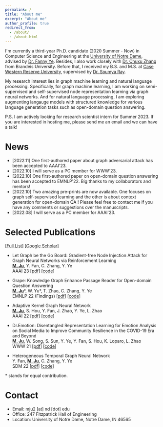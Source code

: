 ```yaml
---
permalink: /
title: "About me"
excerpt: "About me"
author_profile: true
redirect_from: 
  - /about/
  - /about.html
---
```


I'm currently a third-year Ph.D. candidate (2020 Summer - Now) in Computer Science and Engineering at the [University of Notre Dame](https://www.nd.edu/), advised by [Dr. Fanny Ye](http://yes-lab.org). Besides, I also work closely with [Dr. Chuxu Zhang](https://chuxuzhang.github.io) from Brandeis University. Before that, I received my B.S. and M.S. at [Case Western Reserve University](https://case.edu), supervised by [Dr. Soumya Ray](http://engr.case.edu/ray_soumya/). 

My research interest lies in graph machine learning and natural language processing. Specifically, for graph machine learning, I am working on semi-supervised and self-supervised node representation learning via graph neural networks. And for natural language processing, I am exploring augmenting langauge models with structured knowledge for various language generation tasks such as open-domain question answering. 

P.S. I am actively looking for research scientist intern for Summer 2023. If you are interested in hosting me, please send me an email and we can have a talk!

News
======
* \[2022.11\] One first-authored paper about graph adversarial attack has been accepted to AAAI'23.
* \[2022.10\] I will serve as a PC member for WWW'23.
* \[2022.10\] One first-authored paper on open-domain question answering has been accepted to EMNLP'22. Big thanks to my collaborators and mentors!
* \[2022.10\] Two amazing pre-prints are now available. One focuses on graph self-supervised learning and the other is about context generation for open-domain QA ! Please feel free to contact me if you have any comments or suggestions over the manuscripts.
* \[2022.08\] I will serve as a PC member for AAAI'23. 
<!-- * \[2022.07\] I have my personal website now :) -->

Selected Publications
======
\[[Full List](/publications)\] \[[Google Scholar](https://scholar.google.com/citations?user=c9YyMSEAAAAJ&hl=en)\]

* Let Graph be the Go Board: Gradient-free Node Injection Attack for Graph Neural Networks via Reinforcement Learning <br>
  **<u>M. Ju</u>**, Y. Fan, C. Zhang, Y. Ye <br>
  AAAI 23 \[[pdf](https://arxiv.org/pdf/2211.10782.pdf)\] \[[code](https://github.com/jumxglhf/G2A2C)\]

* Grape: Knowledge Graph Enhance Passage Reader for Open-domain Question Answering <br>
  **<u>M. Ju</u>**\*, W. Yu\*, T. Zhao, C. Zhang, Y. Ye <br>
  EMNLP 22 (Findings) \[[pdf](http://arxiv.org/abs/2210.02933)\] \[[code](https://github.com/jumxglhf/GRAPE)\]

* Adaptive Kernel Graph Neural Network <br>
  **<u>M. Ju</u>**, S. Hou, Y. Fan, J. Zhao, Y. Ye, L. Zhao <br>
  AAAI 22 \[[pdf](https://www.aaai.org/AAAI22Papers/AAAI-3877.JuM.pdf)\] \[[code](https://github.com/jumxglhf/AKGNN)\]

* Dr.Emotion: Disentangled Representation Learning for Emotion Analysis on Social Media to Improve Community Resilience in the COVID-19 Era and Beyond <br>
  **<u>M. Ju</u>**, W. Song, S. Sun, Y. Ye, Y. Fan, S. Hou, K. Loparo, L. Zhao <br>
  WWW 21 \[[pdf](https://dl.acm.org/doi/abs/10.1145/3442381.3449961)\] \[[code](https://github.com/www2021DrEmotion/www2021DrEmotion)\]

* Heterogeneous Temporal Graph Neural Network <br>
  Y. Fan, **<u>M. Ju</u>**, C. Zhang, Y. Ye <br>
  SDM 22 \[[pdf](https://epubs.siam.org/doi/abs/10.1137/1.9781611977172.74)\] \[[code](https://github.com/YesLab-Code/HTGNN)\]

\* stands for equal contribution.

Contact
======

* Email: mju2 \[at\] nd \[dot\] edu
* Office: 247 Fitzpatrick Hall of Engineering
* Location: University of Notre Dame, Notre Dame, IN 46565
